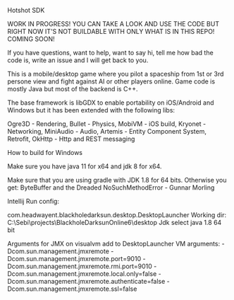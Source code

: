 Hotshot SDK

WORK IN PROGRESS!
YOU CAN TAKE A LOOK AND USE THE CODE BUT RIGHT NOW IT'S NOT BUILDABLE WITH ONLY WHAT IS IN THIS REPO!
COMING SOON!

If you have questions, want to help, want to say hi, tell me how bad the code is, write an issue and I will get back to you.

This is a mobile/desktop game where you pilot a spaceship from 1st or 3rd persone view and fight against AI or other players online.
Game code is mostly Java but most of the backend is C++.

The base framework is libGDX to enable portability on iOS/Android and Windows but it has been extended with the following libs:

Ogre3D - Rendering, 
Bullet - Physics,
MobiVM - iOS build, 
Kryonet - Networking,
MiniAudio - Audio,
Artemis - Entity Component System,
Retrofit, OkHttp - Http and REST messaging

How to build for Windows

Make sure you have java 11 for x64 and jdk 8 for x64.

Make sure that you are using gradle with JDK 1.8 for 64 bits. Otherwise you get:
ByteBuffer and the Dreaded NoSuchMethodError - Gunnar Morling

Intellij Run config:

com.headwayent.blackholedarksun.desktop.DesktopLauncher
Working dir: C:\Sebi\projects\BlackholeDarksunOnline6\desktop
Jdk select java 1.8 64 bit

Arguments for JMX on visualvm add to DesktopLauncher VM arguments:
-Dcom.sun.management.jmxremote
-Dcom.sun.management.jmxremote.port=9010
-Dcom.sun.management.jmxremote.rmi.port=9010
-Dcom.sun.management.jmxremote.local.only=false
-Dcom.sun.management.jmxremote.authenticate=false
-Dcom.sun.management.jmxremote.ssl=false

